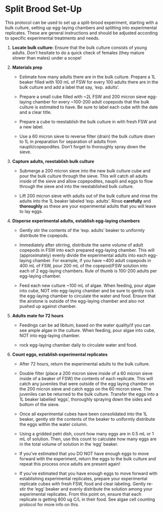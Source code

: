 # Split Brood Set-Up

This protocol can be used to set up a split-brood experiment, starting
with a bulk culture, setting up egg-laying chambers and splitting into
experimental replicates. These are general instructions and should be
adjusted according to specific experimental treatments and needs.

1.  **Locate bulk culture:** Ensure that the bulk culture consists of
    young adults. Don’t hesitate to do a quick check of females (they
    mature slower than males) under a scope!

2.  **Materials prep**

    -   Estimate how many adults there are in the bulk culture. Prepare
        a 1L beaker filled with 100 mL of FSW for every 100 adults there
        are in the bulk culture and add a label that say, ‘exp. adults’.

    -   Prepare a small cube filled with ~2L FSW and 200 micron sieve
        egg-laying chamber for every ~100-200 adult copepods that the
        bulk culture is estimated to have. Be sure to label each cube
        with the date and a clear title.

    -   Prepare a cube to reestablish the bulk culture in with fresh FSW
        and a new label.

    -   Use a 60 micron sieve to reverse filter (drain) the bulk culture
        down to 1L in preparation for separation of adults from
        nauplii/copepodites. Don’t forget to thoroughly spray down the
        sieve.

3.  **Capture adults, reestablish bulk culture**

    -   Submerge a 200 micron sieve into the new bulk culture cube and
        pour the bulk culture through the sieve. This will catch all
        adults inside of the sieve and allow copepodites, nauplii and
        eggs to flow through the sieve and into the reestablished bulk
        culture.

    -   Lift 200 micron sieve with adults out of the bulk culture and
        rinse the adults into the 1L beaker labeled ‘exp. adults’. Rinse
        **carefully** and **thoroughly** as these are your experimental
        adults that you will leave to lay eggs.

4.  **Disperse experimental adults, establish egg-laying chambers**

    -   Gently stir the contents of the ‘exp. adults’ beaker to
        uniformly distribute the copepods.

    -   Immediately after stirring, distribute the same volume of adult
        copepods in FSW into each prepared egg-laying chamber. This will
        (approximately) evenly divide the experimental adults into each
        egg-laying chamber. For example, if you have ~400 adult copepods
        in 400 mL of FSW, pour 200 mL of the copepod/FSW solution into
        each of 2 egg-laying chambers. Rule of thumb is 100-200 adults
        per egg-laying chamber.

    -   Feed each new culture ~100 mL of algae. When feeding, pour algae
        into cube, NOT into egg-laying chamber and be sure to gently
        rock the egg-laying chamber to circulate the water and food.
        Ensure that the airstone is outside of the egg-laying chamber
        and also not pushed up against chamber.

5.  **Adults mate for 72 hours**

    -   Feedings can be ad libitum, based on the water quality/if you
        can see ample algae in the culture. When feeding, pour algae
        into cube, NOT into egg-laying chamber.

    -   rock egg-laying chamber daily to circulate water and food.

6.  **Count eggs, establish experimental replicates**

    -   After 72 hours, return the experimental adults to the bulk
        culture.

    -   Double filter (place a 200 micron sieve inside of a 60 micron
        sieve inside of a beaker of FSW) the contents of each
        replicate. This will catch any juveniles that were outside of
        the egg laying chamber on the 200 micron sieve and catch eggs on
        the 60 micron sieve. The juveniles can be returned to the bulk
        culture. Transfer the eggs into a 1L beaker labelled ‘eggs’,
        thoroughly spraying down the sides and bottom of the sieve.

    -   Once all experimental cubes have been consolidated into the 1L
        beaker, gently stir the contents of the beaker to uniformly
        distribute the eggs within the water column.

    -   Using a gridded petri dish, count how many eggs are in 0.5 mL or
        1 mL of solution. Then, use this count to calculate how many
        eggs are in the total volume of solution in the ‘egg’ beaker.

    -   If you’ve estimated that you DO NOT have enough eggs to move
        forward with the experiment, return the eggs to the bulk culture
        and repeat this process once adults are present again!

    -   If you’ve estimated that you have enough eggs to move forward
        with establishing experimental replicates, prepare your
        experimental replicate cubes with fresh FSW, food and clear
        labeling. Gently re-stir the ‘egg’ beaker and evenly distribute
        the solution among your experimental replicates. From this point
        on, ensure that each replicate is getting 800 ug C/L in their
        food. See algae cell counting protocol for more info on this.
